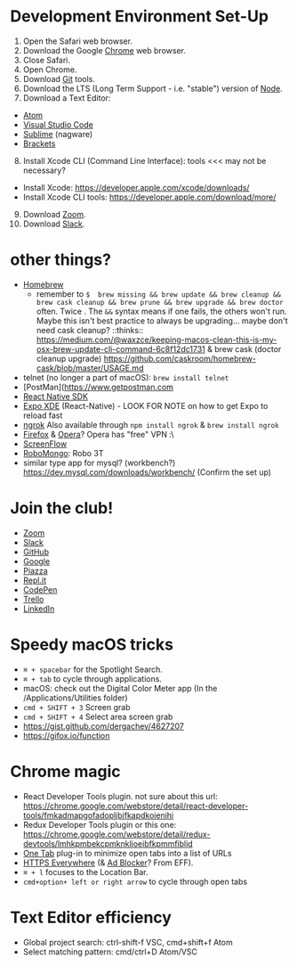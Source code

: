 # Development Environment Set-Up
1. Open the Safari web browser.
2. Download the Google [Chrome](https://www.google.com/chrome/) web browser.
3. Close Safari.
4. Open Chrome.
5. Download [Git](https://git-scm.com/download/mac) tools.
6. Download the LTS (Long Term Support - i.e. "stable") version of [Node](https://nodejs.org/).
7. Download a Text Editor:
  - [Atom](https://atom.io/)
  - [Visual Studio Code](https://code.visualstudio.com/download)
  - [Sublime](https://www.sublimetext.com/3) (nagware)
  - [Brackets](http://brackets.io/)
8. Install Xcode CLI (Command Line Interface): tools <<< may not be necessary?
  - Install Xcode: https://developer.apple.com/xcode/downloads/
  - Install Xcode CLI tools: https://developer.apple.com/download/more/
9. Download [Zoom](https://zoom.us/download).
10. Download [Slack](https://slack.com/downloads/osx).

# other things?
- [Homebrew](https://brew.sh/)
  - remember to `$  brew missing && brew update && brew cleanup && brew cask cleanup && brew prune && brew upgrade && brew doctor` often. Twice . The `&&` syntax means if one fails, the others won't run. Maybe this isn't best practice to always be upgrading... maybe don't need cask cleanup? ::thinks:: https://medium.com/@waxzce/keeping-macos-clean-this-is-my-osx-brew-update-cli-command-6c8f12dc1731 & brew cask (doctor cleanup upgrade) https://github.com/caskroom/homebrew-cask/blob/master/USAGE.md
- telnet (no longer a part of macOS): `brew install telnet`
- [PostMan](https://www.getpostman.com
- [React Native SDK](https://developers.facebook.com/docs/react-native)
- [Expo XDE](https://expo.io/tools#client) (React-Native) - LOOK FOR NOTE on how to get Expo to reload fast
- [ngrok](https://ngrok.com/download) Also available through `npm install ngrok` & `brew install ngrok`
- [Firefox](https://www.mozilla.org/en-US/firefox/new/) & [Opera](https://www.opera.com/)? Opera has "free" VPN :\
- [ScreenFlow](https://www.telestream.net/screenflow/overview.htm)
- [RoboMongo](https://robomongo.org/download): Robo 3T
- similar type app for mysql? (workbench?) https://dev.mysql.com/downloads/workbench/ (Confirm the set up)

# Join the club!
- [Zoom](https://www.zoom.us/signup)
- [Slack](https://slack.com/)
- [GitHub](https://www.github.com/)
- [Google](https://accounts.google.com/SignUp)
- [Piazza](https://piazza.com/signup)
- [Repl.it](https://repl.it/signup)
- [CodePen](https://codepen.io/)
- [Trello](https://trello.com/signup)
- [LinkedIn](https://www.linkedin.com)

# Speedy macOS tricks
- `⌘ + spacebar` for the Spotlight Search.
- `⌘ + tab` to cycle through applications.
- macOS: check out the Digital Color Meter app (In the /Applications/Utilities folder)
- `cmd + SHIFT + 3` Screen grab
- `cmd + SHIFT + 4` Select area screen grab
- https://gist.github.com/dergachev/4627207
- https://gifox.io/function

# Chrome magic
- React Developer Tools plugin. not sure about this url: https://chrome.google.com/webstore/detail/react-developer-tools/fmkadmapgofadopljbjfkapdkoienihi
- Redux Developer Tools plugin or this one: https://chrome.google.com/webstore/detail/redux-devtools/lmhkpmbekcpmknklioeibfkpmmfibljd
- [One Tab](https://www.one-tab.com/) plug-in to minimize open tabs into a list of URLs
- [HTTPS Everywhere](https://www.eff.org/https-everywhere) (& [Ad Blocker](https://www.eff.org/privacybadger)? From EFF).
- `⌘ + l` focuses to the Location Bar.
- `cmd+option+ left or right arrow` to cycle through open tabs

# Text Editor efficiency
- Global project search: ctrl-shift-f VSC, cmd+shift+f Atom
- Select matching pattern: cmd/ctrl+D Atom/VSC
